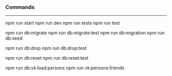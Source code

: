 ### Commands
---

npm run start
npm run dev
npm run tests
npm run test

npm run db:migrate
npm run db:migrate:test
npm run db:migration
npm run db:seed

npm run db:drop
npm run db:drop:test

npm run db:reset
npm run db:reset:test

npm run db:vk:load:persons
npm run vk:persons:friends
